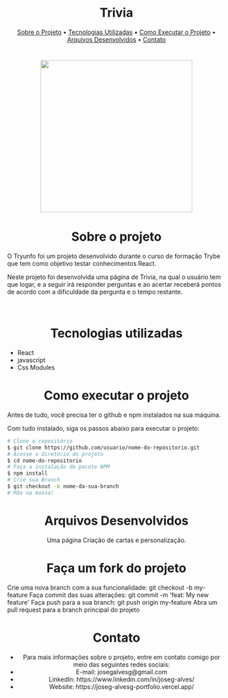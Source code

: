 <h1 align='center'>Trivia</h1>
 <p align="center">
  <a href="#sobre-o-projeto">Sobre o Projeto</a> •
  <a href="#tecnologias-utilizadas">Tecnologias Utilizadas</a> •
  <a href="#como-executar-o-projeto">Como Executar o Projeto</a> •
  <a href="#arquivos-desenvolvidos">Arquivos Desenvolvidos</a> •
  <a href="#contato">Contato</a>
</p>
<h1 align='center'>
  <img src='https://external-content.duckduckgo.com/iu/?u=https%3A%2F%2Fupload.wikimedia.org%2Fwikipedia%2Fen%2F2%2F27%2FTrivia.png&f=1&nofb=1&ipt=e784c1a70318e1a1e0f997ef6a309fea2b2a8c4c6c2a7407608d7af8ced2d07a&ipo=images' width="350" heigth="350"/>
</h1>
<h1 align='center'>Sobre o projeto</h1>
<p>O Tryunfo foi um projeto desenvolvido durante o curso de formação Trybe que tem como objetivo testar conhecimentos React.</p>
<p>Neste projeto foi desenvolvida uma página de Trivia, na qual o usuário tem que logar, e a seguir irá responder perguntas e ao acertar receberá pontos de acordo com a dificuldade da pergunta e o tempo restante.</p>
<br>
<h1 align='center'>Tecnologias utilizadas</h1>

<ul>
  <li>React</li>
  <li>javascript</li>
  <li>Css Modules</li>
</ul>

<h1 align='center'>Como executar o projeto</h1>
<p>Antes de tudo, você precisa ter o github e npm instalados na sua máquina.</p>
<p>Com tudo instalado, siga os passos abaixo para executar o projeto:</p>

```bash
# Clone o repositório
$ git clone https://github.com/usuario/nome-do-repositorio.git
# Acesse o diretório do projeto
$ cd nome-do-repositorio
# Faça a instalação do pacote NPM
$ npm install
# Crie sua Branch
$ git checkout -b nome-da-sua-branch
# Mão na massa!
```
<h1 align='center'>Arquivos Desenvolvidos</h1>
<p align='center'>Uma página Criação de cartas e personalização.
</p>
<h1 align='center'>Faça um fork do projeto</h1>
Crie uma nova branch com a sua funcionalidade: git checkout -b my-feature
Faça commit das suas alterações: git commit -m 'feat: My new feature'
Faça push para a sua branch: git push origin my-feature
Abra um pull request para a branch principal do projeto
<h1 align='center'>Contato</h1>
<ul> 
<li align='center'>Para mais informações sobre o projeto, entre em contato comigo por meio das seguintes redes sociais:</li>
<li align='center'>E-mail: josegalvesg@gmail.com</li>
<li align='center'>LinkedIn: https://www.linkedin.com/in/joseg-alves/</li>
<li align='center'>Website: https://joseg-alvesg-portfolio.vercel.app/</li>
</ul>
